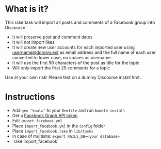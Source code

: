 # What is it?

This rake task will import all posts and comments of a Facebook group into Discourse.

* It will preserve post and comment dates
* It will not import likes
* It will create new user accounts for each imported user using username@domain.ext as email address and the full name of each user converted to lower case, no spaces as username
* It will use the first 50 characters of the post as title for the topic
* Will only import the first 25 comments for a topic

Use at your own risk! Please test on a dummy Discourse install first.

# Instructions

* Add `gem 'koala'` to your `Gemfile` and run `bundle install`
* Get a [Facebook Graph API token](https://developers.facebook.com/tools/explorer)
* Edit `import_facebook.yml`
* Place `import_facebook.yml` in the `config` folder
* Place `import_facebook.rake` in `lib/tasks`
* In case of multisite: `export RAILS_DB=<your database>`
* `rake import_facebook'